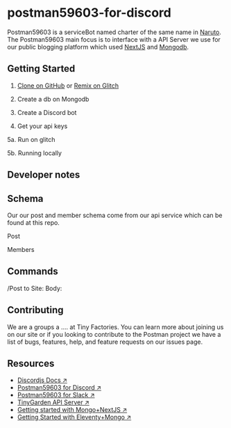 # postman59603-for-discord

Postman59603 is a serviceBot named charter of the same name in [Naruto](https://naruto.fandom.com/wiki/Courier_Ninja). The Postman59603 main focus is to interface with a API Server we use for our public blogging platform which used [NextJS](https://nextjs.org) and [Mongodb](https://www.mongodb.com). 

## Getting Started

1. [Clone on GitHub](https://github.com/tiny-factories/postman59603-for-discord) or [Remix on Glitch]()
2. Create a db on Mongodb

3. Create a Discord bot

4. Get your api keys 

5a. Run on glitch 

5b. Running locally 


## Developer notes
## Schema 
Our our post and member schema come from our api service which can be found at this repo. 

Post 


Members

## Commands

/Post to 
Site:
Body: 


## Contributing
We are a groups a .... at Tiny Factories. You can learn more about joining us on our site or if you looking to contribute to the Postman project we have a list of bugs, features, help, and feature requests on our issues page. 


## Resources 
- [Discordjs Docs ↗]()
- [Postman59603 for Discord ↗]()
- [Postman59603 for Slack ↗]()
- [TinyGarden API Server ↗]()
- [Getting started with Mongo+NextJS ↗]()
- [Getting Started with Eleventy+Mongo ↗]()

